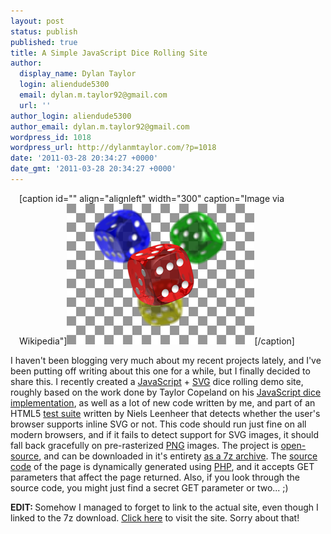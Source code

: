 ```yaml
---
layout: post
status: publish
published: true
title: A Simple JavaScript Dice Rolling Site
author:
  display_name: Dylan Taylor
  login: aliendude5300
  email: dylan.m.taylor92@gmail.com
  url: ''
author_login: aliendude5300
author_email: dylan.m.taylor92@gmail.com
wordpress_id: 1018
wordpress_url: http://dylanmtaylor.com/?p=1018
date: '2011-03-28 20:34:27 +0000'
date_gmt: '2011-03-28 20:34:27 +0000'
---
```

<div class="zemanta-img" style="margin: 1em; display: block;">
<p>[caption id="" align="alignleft" width="300" caption="Image via Wikipedia"]<a href="/images/blog/2011/06/FilePNG_transparency_demonstration_2.png"><img title="Portable Network Graphics" src="/images/blog/2011/03/300px-PNG_transparency_demonstration_22.png" alt="Portable Network Graphics" width="300" height="225" /></a>[/caption]</p>
</div>
<p>I haven't been blogging very much about my recent projects lately, and I've been putting off writing about this one for a while, but I finally decided to share this. I recently created a <a class="zem_slink" title="JavaScript" rel="wikipedia" href="http://en.wikipedia.org/wiki/JavaScript">JavaScript</a> + <a class="zem_slink" title="Scalable Vector Graphics" rel="homepage" href="http://www.w3.org/Graphics/SVG/">SVG</a> dice rolling demo site, roughly based on the work done by Taylor Copeland on his <a href="http://taylorcopeland.com/jsDice/">JavaScript dice implementation</a>, as well as a lot of new code written by me, and part of an HTML5 <a class="zem_slink" title="Test suite" rel="wikipedia" href="http://en.wikipedia.org/wiki/Test_suite">test suite</a> written by Niels Leenheer that detects whether the user's browser supports inline SVG or not. This code should run just fine on all modern browsers, and if it fails to detect support for SVG images, it should fall back gracefully on pre-rasterized <a class="zem_slink" title="Portable Network Graphics" rel="wikipedia" href="http://en.wikipedia.org/wiki/Portable_Network_Graphics">PNG</a> images. The project is <a class="zem_slink" title="Open source" rel="wikipedia" href="http://en.wikipedia.org/wiki/Open_source">open-source</a>, and can be downloaded in it's entirety <a href="http://code.dylanmtaylor.com/dice/dice.7z">as a 7z archive</a>. The <a class="zem_slink" title="Source code" rel="wikipedia" href="http://en.wikipedia.org/wiki/Source_code">source code</a> of the page is dynamically generated using <a class="zem_slink" title="PHP" rel="wikipedia" href="http://en.wikipedia.org/wiki/PHP">PHP</a>, and it accepts GET parameters that affect the page returned. Also, if you look through the source code, you might just find a secret GET parameter or two... ;)</p>
<p><strong>EDIT: </strong>Somehow I managed to forget to link to the actual site, even though I linked to the 7z download. <a href="http://code.dylanmtaylor.com/dice/">Click here</a> to visit the site. Sorry about that!</p>
<div class="zemanta-pixie" style="margin-top: 10px; height: 15px;"><img class="zemanta-pixie-img" style="border: none; float: right;" src="/images/blog/2011/06/pixy10.gif" alt="" /></div>
